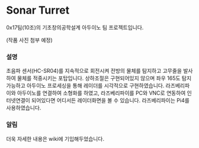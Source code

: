 # Sonar Turret
0x17팀(10조)의 기초창의공학설계 아두이노 팀 프로젝트입니다.

(작품 사진 첨부 예정)

### 설명
초음파 센서(HC-SR04)를 지속적으로 회전시켜 전방의 물체를 탐지하고 고무줄을 발사하여 물체를 적중시키는 포탑입니다.
상하조절은 구현되어있지 않으며 좌우 165도 탐지 가능하고 아두이노 프로세싱을 통해 레이더를 시각적으로 구현하였습니다.
라즈베리파이와 아두이노를 연결하여 소형화를 하였고, 라즈베리파이를 PC와 VNC로 연동하여 인터넷연결이 되어있다면 어디서든 레이더화면을 볼 수 있습니다.
라즈베리파이는 Pi4를 사용하였습니다.

### 알림
더욱 자세한 내용은 wiki에 기입해두었습니다.



 
